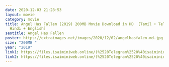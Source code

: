 ```yaml
---
date: 2020-12-03 21:28:53
layout: movie
category: movie
title: Angel Has Fallen (2019) 200MB Movie Download in HD  [Tamil + Telugu +
  Hindi + English]
seotitle: Angel Has Fallen
poster: https://extraimages.net/images/2020/12/02/angelhasfalen.md.jpg
size: "200MB "
year: "2019"
link1: https://files.isaiminiweb.online/(%2520Telegram%2520%40isaiminidownload%2520)%2520-%2520Angel%2520Has%2520Fallen%2520(2019)%2520%5BBDRip%2520-%2520%5BTamil%2520%2B%2520Telugu%5D%2520-%2520x264%2520-%2520MP3%2520-%2520250MB%5D.mkv?rootId=0ACyoBoGqNNHEUk9PVA
link2: https://files.isaiminiweb.online/(%2520Telegram%2520%40isaiminidownload%2520)%2520-%2520Angel%2520Has%2520Fallen%2520(2019)%2520%5BBDRip%2520-%2520%5BTamil%2520%2B%2520Telugu%5D%2520-%2520x264%2520-%2520MP3%2520-%2520250MB%5D.mkv?rootId=0ACyoBoGqNNHEUk9PVA
---
```

